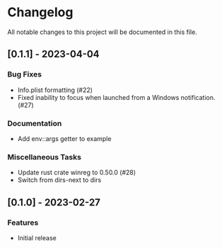 # Changelog

All notable changes to this project will be documented in this file.

## [0.1.1] - 2023-04-04

### Bug Fixes

- Info.plist formatting (#22)
- Fixed inability to focus when launched from a Windows notification. (#27)

### Documentation

- Add env::args getter to example

### Miscellaneous Tasks

- Update rust crate winreg to 0.50.0 (#28)
- Switch from dirs-next to dirs

## [0.1.0] - 2023-02-27

### Features

- Initial release

